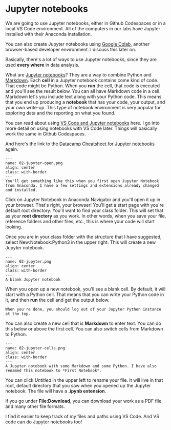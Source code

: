 # Jupyter notebooks

We are going to use Jupyter notebooks, either in Github Codespaces or in a local VS Code environment. All of the computers in our labs have Jupyter installed with their Anaconda installation. 

You can also create Jupyter notebooks using [Google Colab](https://colab.research.google.com), another browser-based developer environment. I discuss this later on.

Basically, there's a lot of ways to use Jupyter notebooks, since they are used **every where** in data analysis.

What are [Jupyter notebooks](https://jupyter.org)? They are a way to combine Python and [Markdown](https://www.markdownguide.org). Each **cell** in a Jupyter notebook contains come kind of code. That code might be Python. When you **run** the cell, that code is executed and you'll see the result below. You can all have Markdown code in a cell. Markdown let's you include text along with your Python code. This means that you end up producing a **notebook** that has your code, your output, and your own write-up. This type of notebook environment is very popular for exploring data and the reporting on what you found.

You can read about using [VS Code and Jupyter notebooks](https://code.visualstudio.com/docs/datascience/jupyter-notebooks) here. I go into more detail on using notebooks with VS Code later. Things will basically work the same in Github Codespaces.

And here's the link to the [Datacamp Cheatsheet for Jupyter notebooks](http://datacamp-community-prod.s3.amazonaws.com/21fdc814-3f08-4aa9-90fa-247eedefd655) again.


```{figure} ../images/02-jupyter-open.png
---
name: 02-jupyter-open.png
align: center
class: with-border
---
You'll get something like this when you first open Jupyter Notebook from Anaconda. I have a few settings and extensions already changed and installed.  
```

Click on Jupyter Notebook in Anaconda Navigator and you'll open it up in your browser. That's right, your browser! You'll get a start page with you're default root directory. You'll want to find your class folder. This will set that as your **root directory** as you work. In other words, when you save your file, reference folders and other files, etc., this is where your code will start looking.

Once you are in your class folder with the structure that I have suggested, select New:Notebook:Python3 in the upper right. This will create a new Jupyter notebook. 

```{figure} ../images/02-jupyter.png
---
name: 02-jupyter.png
align: center
class: with-border
---
A blank Jupyter notebook
```

When you open up a new notebook, you'll see a blank cell. By default, it will start with a Python cell. That means that you can write your Python code in it, and then **run** the cell and get the output below.

```{margin}
When you're done, you should log out of your Jupyter Python instance at the top.
```

You can also create a new cell that is **Markdown** to enter text. You can do this below or above the first cell. You can also switch cells from Markdown to Python. 

```{figure} ../images/02-jupyter-cells.png
---
name: 02-jupyter-cells.png
align: center
class: with-border
---
A Jupyter notebook with some Markdown and some Python. I have also renamed this notebook to *First Notebook*. 
```

You can click *Untitled* in the upper left to rename your file. It will live in that root, default directory that you saw when you opened up the Jupyter notebook. The file will have a **.ipynb extension**.

If you go under **File:Download**, you can download your work as a PDF file and many other file formats.

I find it easier to keep track of my files and paths using VS Code. And VS code can do Jupyter notebooks too! 